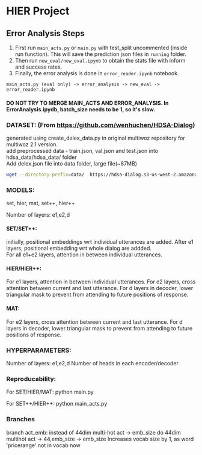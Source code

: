 # HIER Project

## Error Analysis Steps

1. First run `main_acts.py` or `main.py` with test_split uncommented (inside run function). This will save the prediction json files in `running` folder.
2. Then run `new_eval/new_eval.ipynb` to obtain the stats file with inform and success rates.
3. Finally, the error analysis is done in `error_reader.ipynb` notebook.

```
main_acts.py (eval only) -> error_analysis -> new_eval -> error_reader.ipynb
```

#### DO NOT TRY TO MERGE MAIN_ACTS AND ERROR_ANALYSIS. In ErrorAnalysis.ipydb, batch_size needs to be 1, so it's slow.

### DATASET: (From https://github.com/wenhuchen/HDSA-Dialog)

generated using create_delex_data.py in original multiwoz repository for multiwoz 2.1 version. <br>
add preprocessed data - train.json, val.json and test.json into hdsa_data/hdsa_data/ folder <br>
Add delex.json file into data folder, large file(~87MB)

```bash
wget --directory-prefix=data/  https://hdsa-dialog.s3-us-west-2.amazonaws.com/delex.json
```

### MODELS:
set, hier, mat, set++, hier++

Number of layers: e1,e2,d

#### SET/SET++:
initially, positional embeddings wrt individual utterances are added. After e1 layers, positional embedding wrt whole dialog are addded.  
For all e1+e2 layers, attention in between individual utterances.

#### HIER/HIER++:
For e1 layers, attention in between individual utterances.
For e2 layers, cross attention between current and last utterance.
For d layers in decoder, lower triangular mask to prevent from attending to future positions of response.

#### MAT:
For e2 layers, cross attention between current and last utterance.
For d layers in decoder, lower triangular mask to prevent from attending to future positions of response.


### HYPERPARAMETERS:
Number of layers: e1,e2,d
Number of heads in each encoder/decoder


### Reproducability:

For SET/HIER/MAT:
python main.py

For SET++/HIER++:
python main_acts.py


### Branches

branch act_emb: 
instead of 44dim multi-hot act -> emb_size
do 44dim multihot act -> 44,emb_size -> emb_size
Increases vocab size by 1, as word 'pricerange' not in vocab now


